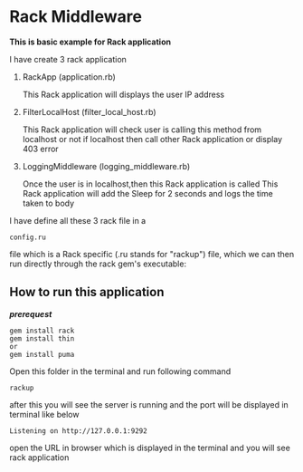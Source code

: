 # Rack Middleware
**This is basic example for Rack application**

I have create 3 rack application

1. RackApp (application.rb)

    This Rack application will displays the user IP address
2. FilterLocalHost (filter_local_host.rb)

    This Rack application will check user is calling this method from localhost or not
    if localhost then call other Rack application or display 403 error 
3. LoggingMiddleware (logging_middleware.rb)

    Once the user is in localhost,then this Rack application is called 
    This Rack application will add the Sleep for 2 seconds  and logs the time taken to body


I have  define all these 3 rack file in a
 ```
 config.ru 
 ```
 file which is a Rack specific (.ru stands for "rackup") file, 
which we can then run directly through the rack gem's executable:


## How to run this application

***prerequest***
```
gem install rack 
gem install thin
or 
gem install puma
```


Open this folder in the terminal and run following command 

```
rackup 
```

after this you will see the server is running and the port will be displayed in terminal like below 
```
Listening on http://127.0.0.1:9292

```

open the URL  in browser which is displayed in the terminal and you will see rack application

